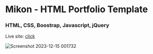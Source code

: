 <h1>Mikon - HTML Portfolio Template</h1>
<h3>HTML, CSS, Boostrap, Javascript, jQuery</h3>

Live site: [click](skupta12.github.io/Mikon)

![Screenshot 2023-12-15 001732](https://github.com/skupta12/Mikon/assets/89469062/b102692c-545f-4fab-a47f-7ede88ae1c1b)
